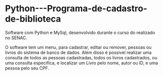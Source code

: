 # Python---Programa-de-cadastro-de-biblioteca
Software com Python e MySql, desenvolvido durante o curso do realizado no SENAC. 


O software tem um menu, para cadastrar, editar ou remover, pessoas ou livros do sistema de banco de dados.
Além disso é possivel realizar uma consulta de todos as pessoas cadastradas, todos os livros cadastrados, ou uma consulta especifica, e localizar um Livro pelo nome, autor ou ID, e uma pessoa pelo seu CPF.
